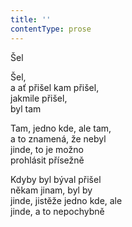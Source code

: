 ```yaml
---
title: ''
contentType: prose
---
```


Šel

Šel,  
a ať přišel kam přišel,  
jakmile přišel,  
byl tam

Tam, jedno kde, ale tam,  
a to znamená, že nebyl  
jinde, to je možno  
prohlásit přísežně

Kdyby byl býval přišel  
někam jinam, byl by  
jinde, jistěže jedno kde, ale  
jinde, a to nepochybně
